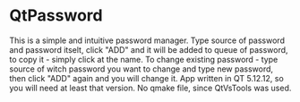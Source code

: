 # QtPassword
This is a simple and intuitive password manager. Type source of password and password itselt, click "ADD" and it will be added to queue of password, to copy it - simply click at the name. 
To change existing password - type source of witch password you want to change and type new password, then click "ADD" again and you will change it.
App written in QT 5.12.12, so you will need at least that version. No qmake file, since QtVsTools was used. 
